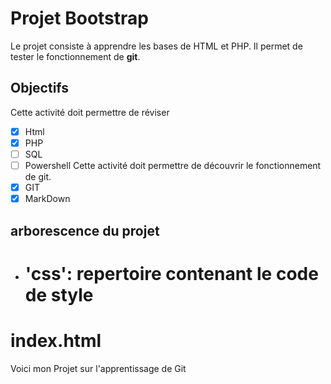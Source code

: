 # Projet Bootstrap

Le projet consiste à apprendre les bases de HTML et PHP.
Il permet de tester le fonctionnement de **git**.

## Objectifs

Cette activité doit permettre de réviser

- [x] Html
- [x] PHP
- [ ] SQL
- [ ] Powershell
      Cette activité doit permettre de découvrir le fonctionnement de git.
- [x] GIT
- [x] MarkDown

## arborescence du projet

- # 'css': repertoire contenant le code de style

# index.html

Voici mon Projet sur l'apprentissage de Git
